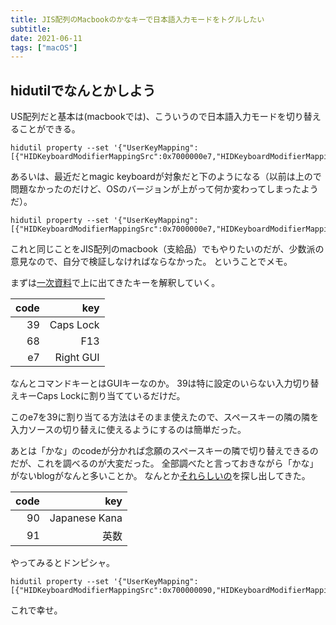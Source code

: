 ```yaml
---
title: JIS配列のMacbookのかなキーで日本語入力モードをトグルしたい
subtitle:
date: 2021-06-11
tags: ["macOS"]
---
```

## hidutilでなんとかしよう

US配列だと基本は(macbookでは)、こういうので日本語入力モードを切り替えることができる。

```
hidutil property --set '{"UserKeyMapping":[{"HIDKeyboardModifierMappingSrc":0x7000000e7,"HIDKeyboardModifierMappingDst":0x700000068}]}'
```

あるいは、最近だとmagic keyboardが対象だと下のようになる（以前は上ので問題なかったのだけど、OSのバージョンが上がって何か変わってしまったようだ）。

```
hidutil property --set '{"UserKeyMapping":[{"HIDKeyboardModifierMappingSrc":0x7000000e7,"HIDKeyboardModifierMappingDst":0x700000039}]}'
```

これと同じことをJIS配列のmacbook（支給品）でもやりたいのだが、少数派の意見なので、自分で検証しなければならなかった。
ということでメモ。

まずは[一次資料](https://developer.apple.com/library/archive/technotes/tn2450/_index.html#//apple_ref/doc/uid/DTS40017618-CH1-KEY_TABLE_USAGES)で上に出てきたキーを解釈していく。

| code |        key |
|-----:|-----------:|
|   39 |  Caps Lock |
|   68 |        F13 |
|   e7 |  Right GUI |

なんとコマンドキーとはGUIキーなのか。
39は特に設定のいらない入力切り替えキーCaps Lockに割り当てているだけだ。

このe7を39に割り当てる方法はそのまま使えたので、スペースキーの隣の隣を入力ソースの切り替えに使えるようにするのは簡単だった。

あとは「かな」のcodeが分かれば念願のスペースキーの隣で切り替えできるのだが、これを調べるのが大変だった。
全部調べたと言っておきながら「かな」がないblogがなんと多いことか。
なんとか[それらしいの](https://qiita.com/nariya/items/0065c630653573ae7268)を探し出してきた。

| code |            key |
|-----:|---------------:|
|   90 |  Japanese Kana |
|   91 |           英数 |

やってみるとドンピシャ。

```
hidutil property --set '{"UserKeyMapping":[{"HIDKeyboardModifierMappingSrc":0x700000090,"HIDKeyboardModifierMappingDst":0x700000039}]}'
```

これで幸せ。
